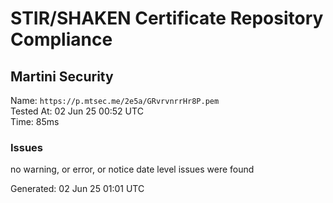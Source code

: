 # STIR/SHAKEN Certificate Repository Compliance

## Martini Security

Name: `https://p.mtsec.me/2e5a/GRvrvnrrHr8P.pem`\
Tested At: 02 Jun 25 00:52 UTC\
Time: 85ms

### Issues

no warning, or error, or notice date level issues were found

Generated: 02 Jun 25 01:01 UTC